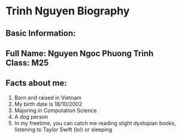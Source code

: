# Trinh Nguyen Biography

## Basic Information:
**Full Name:** Nguyen Ngoc Phuong Trinh  
**Class**: M25
---
## Facts about me:
1. Born and raised in Vietnam
2. My birth date is 18/10/2002
3. Majoring in Computation Science
4. A dog person
5. In my freetime, you can catch me reading slight dystopian books, listening to Taylor Swift (lol) or sleeping

